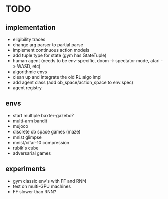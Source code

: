 # TODO

## implementation
- eligibility traces
- change arg parser to partial parse
- implement continuous action models
- add tuple type for state (gym has StateTuple)
- human agent (needs to be env-specific, doom -> spectator mode, atari -> WASD, etc)
- algorithmic envs
- clean up and integrate the old RL algo impl
- add agent class (add ob_space/action_space to env.spec)
- agent registry

## envs
- start multiple baxter-gazebo?
- multi-arm bandit
- mujoco
- discrete ob space games (maze)
- mnist glimpse
- mnist/cifar-10 compression
- rubik's cube
- adversarial games

## experiments
- gym classic env's with FF and RNN
- test on multi-GPU machines
- FF slower than RNN?
